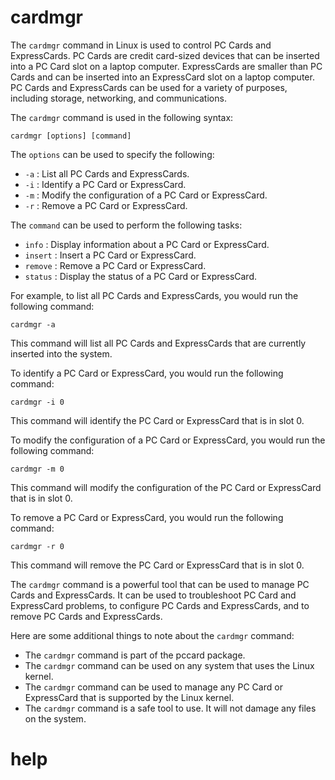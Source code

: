 # cardmgr

The `cardmgr` command in Linux is used to control PC Cards and ExpressCards. PC Cards are credit card-sized devices that can be inserted into a PC Card slot on a laptop computer. ExpressCards are smaller than PC Cards and can be inserted into an ExpressCard slot on a laptop computer. PC Cards and ExpressCards can be used for a variety of purposes, including storage, networking, and communications.

The `cardmgr` command is used in the following syntax:

```
cardmgr [options] [command]
```

The `options` can be used to specify the following:

* `-a` : List all PC Cards and ExpressCards.
* `-i` : Identify a PC Card or ExpressCard.
* `-m` : Modify the configuration of a PC Card or ExpressCard.
* `-r` : Remove a PC Card or ExpressCard.

The `command` can be used to perform the following tasks:

* `info` : Display information about a PC Card or ExpressCard.
* `insert` : Insert a PC Card or ExpressCard.
* `remove` : Remove a PC Card or ExpressCard.
* `status` : Display the status of a PC Card or ExpressCard.

For example, to list all PC Cards and ExpressCards, you would run the following command:

```
cardmgr -a
```

This command will list all PC Cards and ExpressCards that are currently inserted into the system.

To identify a PC Card or ExpressCard, you would run the following command:

```
cardmgr -i 0
```

This command will identify the PC Card or ExpressCard that is in slot 0.

To modify the configuration of a PC Card or ExpressCard, you would run the following command:

```
cardmgr -m 0
```

This command will modify the configuration of the PC Card or ExpressCard that is in slot 0.

To remove a PC Card or ExpressCard, you would run the following command:

```
cardmgr -r 0
```

This command will remove the PC Card or ExpressCard that is in slot 0.

The `cardmgr` command is a powerful tool that can be used to manage PC Cards and ExpressCards. It can be used to troubleshoot PC Card and ExpressCard problems, to configure PC Cards and ExpressCards, and to remove PC Cards and ExpressCards.

Here are some additional things to note about the `cardmgr` command:

* The `cardmgr` command is part of the pccard package.
* The `cardmgr` command can be used on any system that uses the Linux kernel.
* The `cardmgr` command can be used to manage any PC Card or ExpressCard that is supported by the Linux kernel.
* The `cardmgr` command is a safe tool to use. It will not damage any files on the system.




# help 

```

```
